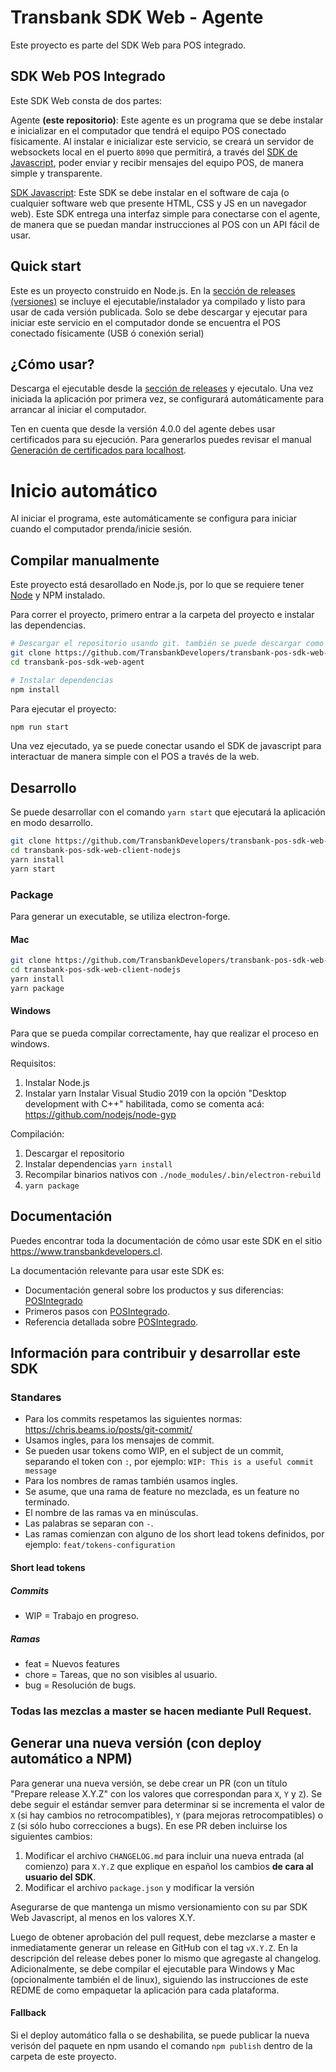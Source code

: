 # Transbank SDK Web - Agente
Este proyecto es parte del SDK Web para POS integrado. 

## SDK Web POS Integrado
Este SDK Web consta de dos partes: 

Agente **(este repositorio)**: Este agente es un programa que se debe instalar e inicializar en el computador que tendrá el equipo POS conectado físicamente. Al instalar e inicializar este servicio, se creará un servidor de websockets local en el puerto `8090` que permitirá, a través del [SDK de Javascript](https://github.com/TransbankDevelopers/transbank-pos-sdk-web-js), poder enviar y recibir mensajes del equipo POS, de manera simple y transparente. 

[SDK Javascript](https://github.com/TransbankDevelopers/transbank-pos-sdk-web-js): Este SDK se debe instalar en el software de caja (o cualquier software web que presente HTML, CSS y JS en un navegador web). Este SDK entrega una interfaz simple para conectarse con el agente, de manera que se puedan mandar instrucciones al POS con un API fácil de usar. 

## Quick start 
Este es un proyecto construido en Node.js. En la [sección de releases (versiones)](https://github.com/TransbankDevelopers/transbank-pos-sdk-web-agent/releases) se incluye el ejecutable/instalador ya compilado y listo para usar de cada versión publicada. 
Solo se debe descargar y ejecutar para iniciar este servicio en el computador donde se encuentra el POS conectado físicamente (USB ó conexión serial)

## ¿Cómo usar?
Descarga el ejecutable desde la [sección de releases](https://github.com/TransbankDevelopers/transbank-pos-sdk-web-client-nodejs/releases) y ejecutalo. 
Una vez iniciada la aplicación por primera vez, se configurará automáticamente para arrancar al iniciar el computador.

Ten en cuenta que desde la versión 4.0.0 del agente debes usar certificados para su ejecución. Para generarlos puedes revisar el manual [Generación de certificados para localhost](docs/Generacion-certificado.md).


# Inicio automático
Al iniciar el programa, este automáticamente se configura para iniciar cuando el computador prenda/inicie sesión. 

## Compilar manualmente
Este proyecto está desarollado en Node.js, por lo que se requiere tener [Node](https://nodejs.org/es/) y NPM instalado. 

Para correr el proyecto, primero entrar a la carpeta del proyecto e instalar las dependencias. 
```bash
# Descargar el repositorio usando git. también se puede descargar como zip
git clone https://github.com/TransbankDevelopers/transbank-pos-sdk-web-agent.git
cd transbank-pos-sdk-web-agent

# Instalar dependencias
npm install
```

Para ejecutar el proyecto: 
```bash
npm run start
```

Una vez ejecutado, ya se puede conectar usando el SDK de javascript para interactuar de manera simple con el POS a través de la web. 



## Desarrollo

Se puede desarrollar con el comando `yarn start` que ejecutará la aplicación en modo desarrollo.
```bash
git clone https://github.com/TransbankDevelopers/transbank-pos-sdk-web-client-nodejs
cd transbank-pos-sdk-web-client-nodejs
yarn install
yarn start
```


### Package
Para generar un executable, se utiliza electron-forge. 

#### Mac
```bash
git clone https://github.com/TransbankDevelopers/transbank-pos-sdk-web-client-nodejs
cd transbank-pos-sdk-web-client-nodejs
yarn install
yarn package
```

#### Windows
Para que se pueda compilar correctamente, hay que realizar el proceso en windows. 

Requisitos: 

1. Instalar Node.js
2. Instalar yarn
Instalar Visual Studio 2019 con la opción "Desktop development with C++" habilitada, como se comenta acá: https://github.com/nodejs/node-gyp 

Compilación: 

1. Descargar el repositorio
2. Instalar dependencias `yarn install`
3. Recompilar binarios nativos con `./node_modules/.bin/electron-rebuild`
4. `yarn package`


## Documentación 

Puedes encontrar toda la documentación de cómo usar este SDK en el sitio https://www.transbankdevelopers.cl.

La documentación relevante para usar este SDK es:

- Documentación general sobre los productos y sus diferencias:
  [POSIntegrado](https://www.transbankdevelopers.cl/producto/posintegrado)
- Primeros pasos con [POSIntegrado](https://www.transbankdevelopers.cl/documentacion/posintegrado).
- Referencia detallada sobre [POSIntegrado](https://www.transbankdevelopers.cl/referencia/posintegrado).



## Información para contribuir y desarrollar este SDK

### Standares

- Para los commits respetamos las siguientes normas: https://chris.beams.io/posts/git-commit/
- Usamos ingles, para los mensajes de commit.
- Se pueden usar tokens como WIP, en el subject de un commit, separando el token con `:`, por ejemplo:
`WIP: This is a useful commit message`
- Para los nombres de ramas también usamos ingles.
- Se asume, que una rama de feature no mezclada, es un feature no terminado.
- El nombre de las ramas va en minúsculas.
- Las palabras se separan con `-`.
- Las ramas comienzan con alguno de los short lead tokens definidos, por ejemplo: `feat/tokens-configuration`

#### Short lead tokens
##### Commits
- WIP = Trabajo en progreso.
##### Ramas
- feat = Nuevos features
- chore = Tareas, que no son visibles al usuario.
- bug = Resolución de bugs.

### Todas las mezclas a master se hacen mediante Pull Request.

## Generar una nueva versión (con deploy automático a NPM)

Para generar una nueva versión, se debe crear un PR (con un título "Prepare release X.Y.Z" con los valores que correspondan para `X`, `Y` y `Z`). Se debe seguir el estándar semver para determinar si se incrementa el valor de `X` (si hay cambios no retrocompatibles), `Y` (para mejoras retrocompatibles) o `Z` (si sólo hubo correcciones a bugs).
En ese PR deben incluirse los siguientes cambios:
1. Modificar el archivo `CHANGELOG.md` para incluir una nueva entrada (al comienzo) para `X.Y.Z` que explique en español los cambios **de cara al usuario del SDK**.
2. Modificar el archivo `package.json` y modificar la versión

Asegurarse de que mantenga un mismo versionamiento con su par SDK Web Javascript, al menos en los valores X.Y. 

Luego de obtener aprobación del pull request, debe mezclarse a master e inmediatamente generar un release en GitHub con el tag `vX.Y.Z`. En la descripción del release debes poner lo mismo que agregaste al changelog.
Adicionalmente, se debe compilar el ejecutable para Windows y Mac (opcionalmente también el de linux), siguiendo las instrucciones de este REDME de como empaquetar la aplicación para cada plataforma. 

#### Fallback
Si el deploy automático falla o se deshabilita, se puede publicar la nueva verisón del paquete en npm usando el comando `npm publish` dentro de la carpeta de este proyecto.  
